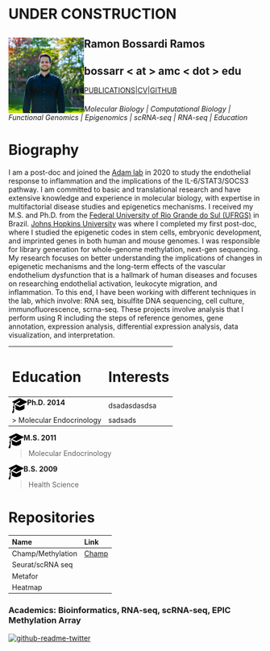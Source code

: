 
# UNDER CONSTRUCTION


## Ramon Bossardi Ramos <img align="left" width="150" height="150" src="IMG_6431.jpg"> 

## bossarr < at > amc < dot > edu

[PUBLICATIONS](https://www.ncbi.nlm.nih.gov/myncbi/1FSzeD3716F5r/bibliography/public/)|[CV]( )|[GITHUB](https://github.com/ramonbossardi)





###### Molecular Biology | Computational Biology | Functional Genomics | Epigenomics | scRNA-seq | RNA-seq | Education 

<h1>Biography</h1>

 I am a post-doc and joined the [Adam lab](adamlabs.org) in 2020 to study the endothelial response to inflammation and the implications of the IL-6/STAT3/SOCS3 pathway. I am committed to basic and translational research and have extensive knowledge and experience in molecular biology, with expertise in multifactorial disease studies and epigenetics mechanisms. I received my M.S. and Ph.D. from the [Federal University of Rio Grande do Sul (UFRGS)](https://www.ufrgs.br/ppgendo/) in Brazil. [Johns Hopkins University](https://publichealth.jhu.edu/departments/environmental-health-and-engineering/research-and-practice/faculty-research-interests/the-wang-laboratory-of-human-environmental-epigenomes) was where I completed my first post-doc, where I studied the epigenetic codes in stem cells, embryonic development, and imprinted genes in both human and mouse genomes. I was responsible for library generation for whole-genome methylation, next-gen sequencing.  
 My research focuses on better understanding the implications of changes in epigenetic mechanisms and the long-term effects of the vascular endothelium dysfunction that is a hallmark of human diseases and focuses on researching endothelial activation, leukocyte migration, and inflammation.
 To this end, I have been working with different techniques in the lab, which involve: RNA seq, bisulfite DNA sequencing, cell culture, immunofluorescence, scrna-seq. These projects involve analysis that I perform using R including the steps of reference genomes, gene annotation, expression analysis, differential expression analysis, data visualization, and interpretation.

|<h1>Education</h1>|<h1>Interests</h1>                                                  
|:------------------|:-------------------------------------------------------------|
|<img align="left" width="30" height="30" src="education.png">**Ph.D. 2014**|dsadasdasdsa|             
|> Molecular Endocrinology|sadsads| 
 
<img align="left" width="30" height="30" src="education.png">**M.S. 2011**

> Molecular Endocrinology 

<img align="left" width="30" height="30" src="education.png">**B.S. 2009**

> Health Science
      
<h1>Repositories</h1>

| Name              | Link              
|:------------------|:-------------------------------------------------------------|
| Champ/Methylation | [Champ](https://github.com/ramonbossardi/CHAMP-methylation-) |
| Seurat/scRNA seq  | |
| Metafor           | | 
| Heatmap           | |
  

### Academics: Bioinformatics, RNA-seq, scRNA-seq, EPIC Methylation Array 



[![github-readme-twitter](https://github-readme-twitter.gazf.vercel.app/api?id=ramonbossardi&layout=wide)](https://github.com/gazf/github-readme-twitter)


